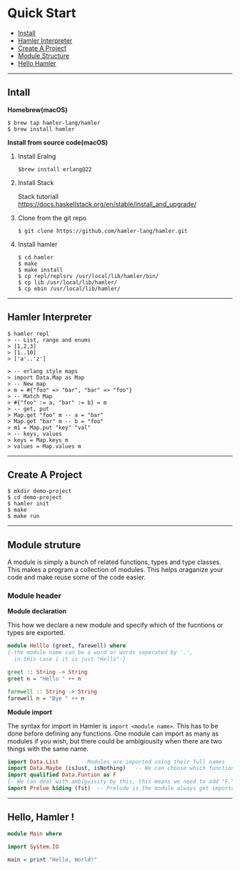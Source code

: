 # Quick Start

- [Install](#Install)
- [Hamler Interpreter](#Hamler%20Interpreter)
- [Create A Project](#Create%20A%20Project)
- [Module Structure](#Module%20Structure)
- [Hello Hamler](#Hello,%20Hamler%20!)

---

## Intall

**Homebrew(macOS)**

```shell
$ brew tap hamler-lang/hamler
$ brew install hamler
```

**Install from source code(macOS)**

1. Install Eralng

   ```shell
   $brew install erlang@22
   ```

2. Install Stack 

   Stack tutoriall https://docs.haskellstack.org/en/stable/install_and_upgrade/

3. Clone from the git repo

   ```shell
   $ git clone https://github.com/hamler-lang/hamler.git
   ```

4. Install hamler

   ```shell
   $ cd hamler
   $ make 
   $ make install
   $ cp repl/replsrv /usr/local/lib/hamler/bin/
   $ cp lib /usr/local/lib/hamler/
   $ cp ebin /usr/local/lib/hamler/
   ```



---

## Hamler Interpreter

```shell
$ hamler repl
> -- List, range and enums
> [1,2,3]
> [1..10]
> ['a'..'z']

> -- erlang style maps
> import Data.Map as Map
> -- New map
> m = #{"foo" => "bar", "bar" => "foo"}
> -- Match Map
> #{"foo" := a, "bar" := b} = m
> -- get, put
> Map.get "foo" m -- a = "bar"
> Map.get "bar" m -- b = "foo"
> m1 = Map.put "key" "val"
> -- keys, values
> keys = Map.keys m
> values = Map.values m
```



---

## Create A Project

```shell
$ mkdir demo-project
$ cd demo-project
$ hamler init
$ make
$ make run
```



---

## Module struture

A module is simply a bunch of related functions, types and type classes. This makes a program a collection of modules. This helps oraganize your code and make reuse some of the code easier. 

### Module header

**Module declaration**

This how we declare a new module and specify which of the fucntions or types are exported. 

```haskell
module Helllo (greet, farewell) where 
{-the module name can be a word or words seperated by '.', 
  in this case i it is just "Hello"-}

greet :: String -> String
greet n = "Hello " ++ n

farewell :: String -> String
farewell n = "Bye " ++ n
```

**Module import**

The syntax for import in Hamler is `import <module name>`. This has to be done before defining any functions. One module can import as many as modules if you wish, but there could be ambigiousity when there are two things with the same name. 

```haskell
import Data.List       --Modules are imported using their full names
import Data.Maybe (isJust, isNothing)   -- We can choose which functions to import 
import qualified Data.Funtion as F     
{- We can deal with ambiguisity by this, this means we need to add "F." Before every functions we imported from Data.Function to specify that it is from Data.Function-}
import Prelue hiding (fst)  -- Prelude is the module always get imported, this way we can define our own fst
```



---

## Hello, Hamler !

```Haskell
module Main where

import System.IO

main = print "Hello, World!"
```

